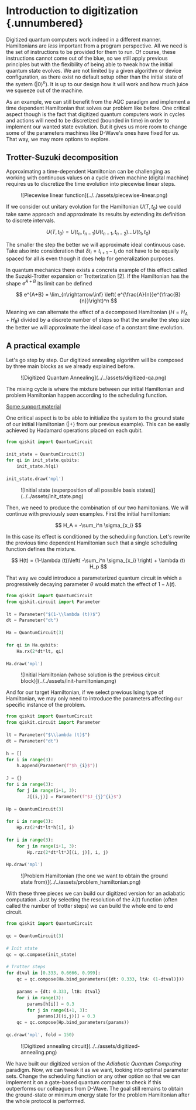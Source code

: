# Introduction to digitization {.unnumbered}

Digitized quantum computers work indeed in a different manner. Hamiltonians are _less_ important from a program perspective. All we need is the set of instructions to be provided for them to run. Of course, these instructions cannot come out of the blue, so we still apply previous principles but with the flexibility of being able to tweak how the initial quantum state evolves. We are not limited by a given algorithm or device configuration, as there exist no default setup other than the initial state of the system ($|0\rangle^n$). It is up to our design how it will work and how much juice we squeeze out of the machine.

As an example, we can still benefit from the AQC paradigm and implement a time dependent Hamiltonian that solves our problem like before. One critical aspect though is the fact that digitized quantum computers work in cycles and actions will need to be discretized (bounded in time) in order to implement our wanted state evolution. But it gives us more room to change some of the parameters machines like D-Wave's ones have fixed for us. That way, we may more options to explore.

## Trotter-Suzuki decomposition

Approximating a time-dependent Hamiltonian can be challenging as working with continuous values on a cycle driven machine (digital machine) requires us to discretize the time evolution into piecewise linear steps.

<figure markdown>
![Piecewise linear function](../../assets/piecewise-linear.png)
</figure>

If we consider out unitary evolution for the Hamiltonian $U(T,t_0)$ we could take same approach and approximate its results by extending its definition to discrete intervals.

$$
U(T,t_0) = U(t_n, t_{n-1})U(t_{n-1}, t_{n-2}) \dots U(t_1, t_0)
$$

The smaller the step the better we will approximate ideal continuous case. Take also into consideration that $\delta t_i = t_{i+1} - t_i$ do not have to be equally spaced for all $i$s even though it does help for generalization purposes.

In quantum mechanics there exists a concreta example of this effect called the Suzuki-Trotter expansion or Trotterization [2]. If the Hamiltonian has the shape $e^{A+B}$ its limit can be defined

$$
e^{A+B} = \lim_{n\rightarrow\inf} \left( e^{\frac{A}{n}}e^{\frac{B}{n}}\right)^n
$$

Meaning we can alternate the effect of a decomposed Hamiltonian ($H = H_A + H_B$) divided by a discrete number of steps so that the smaller the step size the better we will approximate the ideal case of a constant time evolution.

## A practical example

Let's go step by step. Our digitized annealing algorithm will be composed by three main blocks as we already explained before.

<figure markdown>
![Digitized Quantum Annealing](../../assets/digitized-qa.png)
</figure>

The mixing cycle is where the mixture between our initial Hamiltonian and problem Hamiltonian happen according to the scheduling function.

[Some support material](https://arxiv.org/abs/1906.08948)

One critical aspect is to be able to initialize the system to the ground state of our initial Hamiltonian ($|+\rangle$ from our previous example). This can be easily achieved by Hadamard operations placed on each qubit.

```py
from qiskit import QuantumCircuit

init_state = QuantumCircuit(3)
for qi in init_state.qubits:
    init_state.h(qi)

init_state.draw('mpl')
```

<figure markdown>
![Initial state (superposition of all possible basis states)](../../assets/init_state.png)
</figure>

Then, we need to produce the combination of our two hamiltonians. We will continue with previously seen examples. First the initial hamiltonian:

$$
H_A = -\sum_i^n \sigma_{x_i}
$$

In this case its effect is conditioned by the scheduling function. Let's rewrite the previous time dependent Hamiltonian such that a single scheduling function defines the mixture.

$$
H(t) = (1-\lambda (t))\left( -\sum_i^n \sigma_{x_i} \right) + \lambda (t) H_p
$$

That way we could introduce a parameterized quantum circuit in which a progressively decaying parameter $\theta$ would match the effect of $1-\lambda (t)$.

```py
from qiskit import QuantumCircuit
from qiskit.circuit import Parameter

lt = Parameter("$(1-\\lambda (t))$")
dt = Parameter("dt")

Ha = QuantumCircuit(3)

for qi in Ha.qubits:
    Ha.rx(2*dt*lt, qi)

Ha.draw('mpl')
```

<figure markdown>
![Initial Hamiltonian (whose solution is the previous circuit block)](../../assets/init-hamiltonian.png)
</figure>

And for our target Hamiltonian, if we select previous Ising type of Hamiltonian, we may only need to introduce the parameters affecting our specific instance of the problem.

```py
from qiskit import QuantumCircuit
from qiskit.circuit import Parameter

lt = Parameter("$\\lambda (t)$")
dt = Parameter("dt")

h = []
for i in range(3):
    h.append(Parameter(f"$h_{i}$"))

J = {}
for i in range(3):
    for j in range(i+1, 3):
        J[(i,j)] = Parameter(f"$J_{j}^{i}$")

Hp = QuantumCircuit(3)

for i in range(3):
    Hp.rz(2*dt*lt*h[i], i)

for i in range(3):
    for j in range(i+1, 3):
        Hp.rzz(2*dt*lt*J[(i, j)], i, j)

Hp.draw('mpl')
```
<figure markdown>
![Problem Hamiltonian (the one we want to obtain the ground state from)](../../assets/problem_hamiltonian.png)
</figure>

With these three pieces we can build our digitized version for an adiabatic computation. Just by selecting the resolution of the $\lambda (t)$ function (often called the number of trotter steps) we can build the whole end to end circuit.

```py
from qiskit import QuantumCircuit

qc = QuantumCircuit(3)

# Init state
qc = qc.compose(init_state)

# Trotter steps
for dtval in [0.333, 0.6666, 0.999]:
    qc = qc.compose(Ha.bind_parameters({dt: 0.333, ltA: (1-dtval)}))

    params = {dt: 0.333, ltB: dtval}
    for i in range(3):
        params[h[i]] = 0.3
        for j in range(i+1, 3):
            params[J[(i,j)]] = 0.3
    qc = qc.compose(Hp.bind_parameters(params))

qc.draw('mpl', fold = 150)
```

<figure markdown>
![Digitized annealing circuit](../../assets/digitized-annealing.png)
</figure>

We have built our digitized version of the _Adiabatic Quantum Computing_ paradigm. Now, we can tweak it as we want, looking into optimal parameter sets. Change the scheduling function or any other option so that we can implement it on a gate-based quantum computer to check if this outperforms our colleagues from D-Wave. The goal still remains to obtain the ground-state or minimum energy state for the problem Hamiltonian after the whole protocol is performed.

<!-- https://arxiv.org/pdf/2109.10145 -->